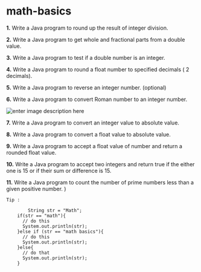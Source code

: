 # math-basics

**1.**  Write a Java program to round up the result of integer division. 

**2.**  Write a Java program to get whole and fractional parts from a double value.  

**3.**  Write a Java program to test if a double number is an integer. 

**4.**  Write a Java program to round a float number to specified decimals ( 2 decimals).  

**5.**  Write a Java program to reverse an integer number.  (optional)

**6.**  Write a Java program to convert Roman number to an integer number. 

![enter image description here](https://wmznlejcfq.s3-ap-southeast-1.amazonaws.com/media/roman-numerals/roman-numerals-1-to-10.png)

**7.**  Write a Java program to convert an integer value to absolute value.  

**8.**  Write a Java program to convert a float value to absolute value.  

**9.**  Write a Java program to accept a float value of number and return a rounded float value.  

**10.**  Write a Java program to accept two integers and return true if the either one is 15 or if their sum or difference is 15.  

**11.**  Write a Java program to count the number of prime numbers less than a given positive number. )

```
Tip :

        String str = "Math";  
    if(str == "math"){  
      // do this  
      System.out.println(str);  
    }else if (str == "math basics"){  
      // do this  
      System.out.println(str);  
    }else{  
      // do that  
      System.out.println(str);  
    }

```
